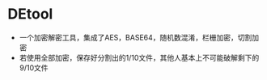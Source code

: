 # **DEtool**

- 一个加密解密工具，集成了AES，BASE64，随机数混淆，栏栅加密，切割加密
- 若使用全部加密，保存好分割出的1/10文件，其他人基本上不可能破解剩下的9/10文件
